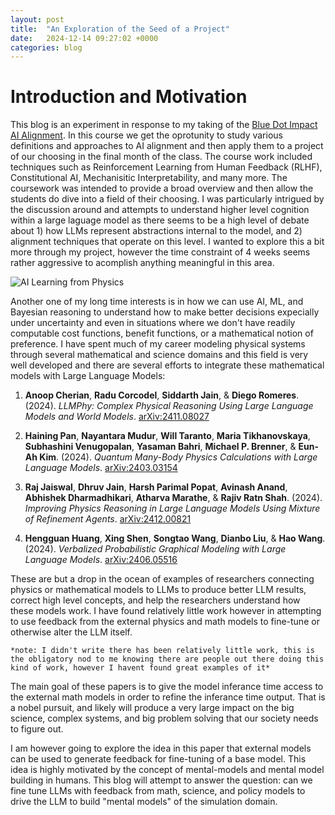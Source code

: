 ```yaml
---
layout: post
title:  "An Exploration of the Seed of a Project"
date:   2024-12-14 09:27:02 +0000
categories: blog
---
```


# Introduction and Motivation

This blog is an experiment in response to my taking of the [Blue Dot Impact AI Alignment](https://aisafetyfundamentals.com/alignment/). In this course we get the oprotunity to study various definitions and approaches to AI alignment and then apply them to a project of our choosing in the final month of the class. The course work included techniques such as Reinforcement Learning from Human Feedback (RLHF), Constitutional AI, Mechanisitic Interpretability, and many more. The coursework was intended to provide a broad overview and then allow the students do dive into a field of their choosing. I was particularly intrigued by the discussion around and attempts to understand higher level cognition within a large laguage model as there seems to be a high level of debate about 1) how LLMs represent abstractions internal to the model, and 2) alignment techniques that operate on this level. I wanted to explore this a bit more through my project, however the time constraint of 4 weeks seems rather aggressive to acomplish anything meaningful in this area.

![AI Learning from Physics]({{site.baseurl}}/assets/images/DALL·E2024-12-19_09.49.53_generate_an_image_of_a_personification_of_an_LLM_interacting_with_a_personification_of_a_group_of_physics_and_math_models_just_to_answer_questions.webp.webp)

Another one of my long time interests is in how we can use AI, ML, and Bayesian reasoning to understand how to make better decisions expecially under uncertainty and even in situations where we don't have readily computable cost functions, benefit functions, or a mathematical notion of preference. I have spent much of my career modeling physical systems through several mathematical and science domains and this field is very well developed and there are several efforts to integrate these mathematical models with Large Language Models:

1. **Anoop Cherian**, **Radu Corcodel**, **Siddarth Jain**, & **Diego Romeres**. (2024). *LLMPhy: Complex Physical Reasoning Using Large Language Models and World Models*. [arXiv:2411.08027](https://arxiv.org/abs/2411.08027)


1. **Haining Pan**, **Nayantara Mudur**, **Will Taranto**, **Maria Tikhanovskaya**, **Subhashini Venugopalan**, **Yasaman Bahri**, **Michael P. Brenner**, & **Eun-Ah Kim**. (2024). *Quantum Many-Body Physics Calculations with Large Language Models*. [arXiv:2403.03154](https://arxiv.org/abs/2403.03154)

1. **Raj Jaiswal**, **Dhruv Jain**, **Harsh Parimal Popat**, **Avinash Anand**, **Abhishek Dharmadhikari**, **Atharva Marathe**, & **Rajiv Ratn Shah**. (2024). *Improving Physics Reasoning in Large Language Models Using Mixture of Refinement Agents*. [arXiv:2412.00821](https://arxiv.org/abs/2412.00821)

1. **Hengguan Huang**, **Xing Shen**, **Songtao Wang**, **Dianbo Liu**, & **Hao Wang**. (2024). *Verbalized Probabilistic Graphical Modeling with Large Language Models*. [arXiv:2406.05516](https://arxiv.org/abs/2406.05516)

These are but a drop in the ocean of examples of researchers connecting physics or mathematical models to LLMs to produce better LLM results, correct high level concepts, and help the researchers understand how these models work. I have found relatively little work however in attempting to use feedback from the external physics and math models to fine-tune or otherwise alter the LLM itself. 

    *note: I didn't write there has been relatively little work, this is the obligatory nod to me knowing there are people out there doing this kind of work, however I havent found great examples of it*

The main goal of these papers is to give the model inferance time access to the external math models in order to refine the inferance time output. That is a nobel pursuit, and likely will produce a very large impact on the big science, complex systems, and big problem solving that our society needs to figure out. 

I am however going to explore the idea in this paper that external models can be used to generate feedback for fine-tuning of a base model. This idea is highly motivated by the concept of mental-models and mental model building in humans. This blog will attempt to answer the question: can we fine tune LLMs with feedback from math, science, and policy models to drive the LLM to build "mental models" of the simulation domain.


